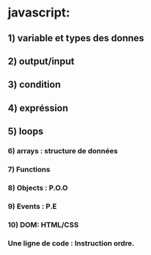 # javascript:
## 1) variable et types des donnes          
## 2) output/input
## 3) condition
## 4) expréssion
## 5) loops 
### 6) arrays : structure de données
### 7) Functions 
### 8) Objects : P.O.O
### 9) Events : P.E
### 10) DOM: HTML/CSS
### Une ligne de code : Instruction ordre.
